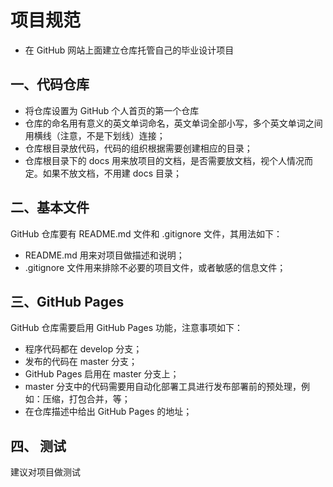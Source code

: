 # 项目规范

- 在 GitHub 网站上面建立仓库托管自己的毕业设计项目

## 一、代码仓库

- 将仓库设置为 GitHub 个人首页的第一个仓库
- 仓库的命名用有意义的英文单词命名，英文单词全部小写，多个英文单词之间用横线（注意，不是下划线）连接；
- 仓库根目录放代码，代码的组织根据需要创建相应的目录；
- 仓库根目录下的 docs 用来放项目的文档，是否需要放文档，视个人情况而定。如果不放文档，不用建 docs 目录；

## 二、基本文件

GitHub 仓库要有 README.md 文件和 .gitignore 文件，其用法如下：

- README.md 用来对项目做描述和说明；
- .gitignore 文件用来排除不必要的项目文件，或者敏感的信息文件；

## 三、GitHub Pages

GitHub 仓库需要启用 GitHub Pages 功能，注意事项如下：

- 程序代码都在 develop 分支；
- 发布的代码在 master 分支；
- GitHub Pages 启用在 master 分支上；
- master 分支中的代码需要用自动化部署工具进行发布部署前的预处理，例如：压缩，打包合并，等；
- 在仓库描述中给出 GitHub Pages 的地址；

## 四、 测试

建议对项目做测试


